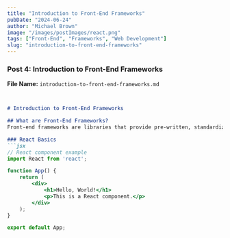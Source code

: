 ```yaml
---
title: "Introduction to Front-End Frameworks"
pubDate: "2024-06-24"
author: "Michael Brown"
image: "/images/postImages/react.png"
tags: ["Front-End", "Frameworks", "Web Development"]
slug: "introduction-to-front-end-frameworks"
---
```


### Post 4: Introduction to Front-End Frameworks

**File Name:** `introduction-to-front-end-frameworks.md`

```markdown


# Introduction to Front-End Frameworks

## What are Front-End Frameworks?
Front-end frameworks are libraries that provide pre-written, standardized code to help build web applications faster and more efficiently. Popular frameworks include React, Angular, and Vue.js.

### React Basics
```jsx
// React component example
import React from 'react';

function App() {
    return (
        <div>
            <h1>Hello, World!</h1>
            <p>This is a React component.</p>
        </div>
    );
}

export default App;
